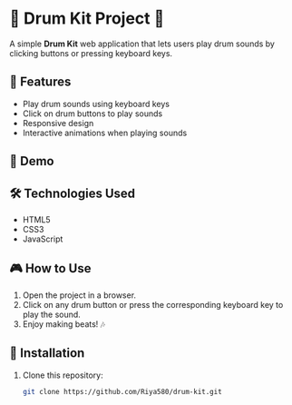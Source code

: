 # 🎵 Drum Kit Project 🥁

A simple **Drum Kit** web application that lets users play drum sounds by clicking buttons or pressing keyboard keys.

## 🚀 Features
- Play drum sounds using keyboard keys
- Click on drum buttons to play sounds
- Responsive design
- Interactive animations when playing sounds

## 📸 Demo

## 🛠️ Technologies Used
- HTML5
- CSS3
- JavaScript

## 🎮 How to Use
1. Open the project in a browser.
2. Click on any drum button or press the corresponding keyboard key to play the sound.
3. Enjoy making beats! 🎶

## 📂 Installation
1. Clone this repository:
   ```bash
   git clone https://github.com/Riya580/drum-kit.git
   

